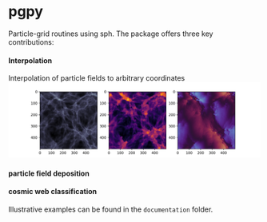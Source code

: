 # pgpy
 Particle-grid routines using sph. The package offers three key contributions: 
 
 #### Interpolation
 Interpolation of particle fields to arbitrary coordinates
 ![alt text for screen readers](./documentation/plots/interpolation_2d.png "")
 
 #### particle field __deposition__
 
 #### cosmic web __classification__

 Illustrative examples can be found in the `documentation` folder.
